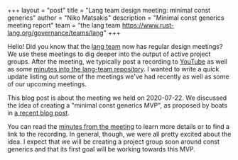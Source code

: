 +++
layout = "post"
title = "Lang team design meeting: minimal const generics"
author = "Niko Matsakis"
description = "Minimal const generics meeting report"
team = "the lang team <https://www.rust-lang.org/governance/teams/lang>"
+++

Hello! Did you know that the [lang team] now has regular design
meetings? We use these meetings to dig deeper into the output of
active project groups. After the meeting, we typically post a
recording to [YouTube] as well as some [minutes into the lang-team
repository][min]. I wanted to write a quick update listing out some of
the meetings we've had recently as well as some of our upcoming
meetings.

[YouTube]: https://www.youtube.com/playlist?list=PL85XCvVPmGQg-gYy7R6a_Y91oQLdsbSpa
[lang team]: https://www.rust-lang.org/governance/teams/lang
[min]: https://github.com/rust-lang/lang-team/tree/master/design-meeting-minutes

This blog post is about the meeting we held on 2020-07-22. We
discussed the idea of creating a "minimal const generics MVP", as
proposed by boats in [a recent blog
post](https://without.boats/blog/shipping-const-generics/).

You can read the [minutes from the meeting] to learn more details or
to find a link to the recording. In general, though, we were all
pretty excited about the idea. I expect that we will be creating a
project group soon around const generics and that its first goal will
be working towards this MVP.

[minutes from the meeting]: https://github.com/rust-lang/lang-team/blob/master/design-meeting-minutes/2020-07-22-Const-generics-MVP.md

